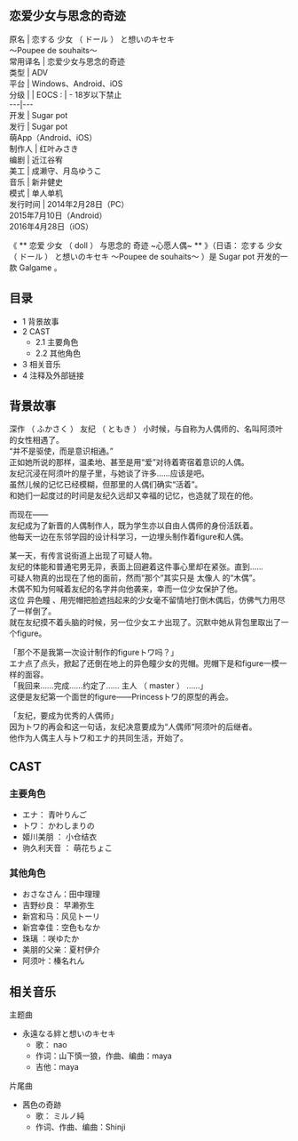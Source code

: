 恋爱少女与思念的奇迹  
---  
原名  |  恋する  少女  （  ドール  ）  と想いのキセキ   
～Poupee de souhaits～  
常用译名  |  恋爱少女与思念的奇迹   
类型  |  ADV   
平台  |  Windows、Android、iOS   
分级  |  |  EOCS  :  |  \- 18岁以下禁止   
---|---  
开发  |  Sugar pot   
发行  |  Sugar pot   
萌App（Android、iOS）  
制作人  |  红叶みさき   
编剧  |  近江谷宥   
美工  |  成濑守、月岛ゆうこ   
音乐  |  新井健史   
模式  |  单人单机   
发行时间  |  2014年2月28日（PC）   
2015年7月10日（Android）  
2016年4月28日（iOS）  
  
《 ** 恋爱  少女  （  doll  ）  与思念的  奇迹  ~心愿人偶~ ** 》（日语：  恋する  少女  （  ドール  ）
と想いのキセキ ～Poupee de souhaits～  ）是  Sugar pot  开发的一款  Galgame  。

##  目录

  * 1  背景故事 
  * 2  CAST 
    * 2.1  主要角色 
    * 2.2  其他角色 
  * 3  相关音乐 
  * 4  注释及外部链接 

##  背景故事

深作  （  ふかさく  ）  友纪  （  ともき  ）  小时候，与自称为人偶师的、名叫阿须叶的女性相遇了。  
“并不是驱使，而是意识相通。”  
正如她所说的那样，温柔地、甚至是用“爱”对待着寄宿着意识的人偶。  
友纪沉浸在阿须叶的屋子里，与她谈了许多……应该是吧。  
虽然儿候的记忆已经模糊，但那里的人偶们确实“活着”。  
和她们一起度过的时间是友纪久远却又幸福的记忆，也造就了现在的他。  
  
而现在——  
友纪成为了新晋的人偶制作人，既为学生亦以自由人偶师的身份活跃着。  
他每天一边在东邻学园的设计科学习，一边埋头制作着figure和人偶。  
  
某一天，有传言说街道上出现了可疑人物。  
友纪的体能和普通宅男无异，表面上回避着这件事心里却在紧张。直到……  
可疑人物真的出现在了他的面前，然而“那个”其实只是  太像人  的“木偶”。  
木偶不知为何喊着友纪的名字并向他袭来，幸而一位少女保护了他。  
这位  异色瞳  、用兜帽把脸遮挡起来的少女毫不留情地打倒木偶后，仿佛气力用尽了一样倒了。  
就在友纪摸不着头脑的时候，另一位少女エナ出现了。沉默中她从背包里取出了一个figure。  
  
「那个不是我第一次设计制作的figureトワ吗？」  
エナ点了点头，掀起了还倒在地上的异色瞳少女的兜帽。兜帽下是和figure一模一样的面容。  
「我回来……完成……约定了……  主人  （  master  ）  ……」  
这便是友纪第一个面世的figure——Princessトワ的原型的再会。  
  
「友纪，要成为优秀的人偶师」  
因为トワ的再会和这一句话，友纪决意要成为“人偶师”阿须叶的后继者。  
他作为人偶主人与トワ和エナ的共同生活，开始了。

##  CAST

###  主要角色

  * エナ：  青叶りんご 
  * トワ：  かわしまりの 
  * 姬川美朋  ：  小仓结衣 
  * 驹久利天音  ：  萌花ちょこ 

###  其他角色

  * おさなさん：田中理理 
  * 吉野纱良：  早濑弥生 
  * 新宫和马：风见トーリ 
  * 新宫幸佳：空色もなか 
  * 珠璃  ：咲ゆたか 
  * 美朋的父亲：夏村伊介 
  * 阿须叶：榛名れん 

##  相关音乐

主题曲

  * 永遠なる絆と想いのキセキ 
    * 歌：  nao 
    * 作词：山下慎一狼，作曲、编曲：maya 
    * 吉他：maya 

片尾曲

  * 茜色の奇跡 
    * 歌：  ミルノ純 
    * 作词、作曲、编曲：Shinji 